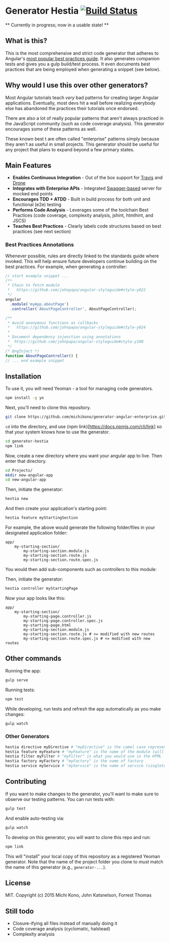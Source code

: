 # Generator Hestia [![Build Status](https://travis-ci.org/michikono/generator-hestia.svg?branch=master)](https://travis-ci.org/michikono/generator-hestia)

** Currently in progress; now in a usable state! **


## What is this?

This is the most comprehensive and strict code generator that adheres to Angular's
[most popular best practices guide](https://github.com/johnpapa/angular-styleguide). It also generates companion tests and gives you a gulp build/test process. It even documents best practices that are being employed when generating a snippet (see below).

## Why would I use this over other generators?

Most Angular tutorials teach _very_ bad patterns for creating larger Angular applications. Eventually, most devs hit a wall before realizing everybody else has abandoned the practices their tutorials once endorsed.

There are also a lot of really popular patterns that aren't always practiced in the JavaScript 
community (such as code coverage analysis). This generator encourages some of these patterns as well.

These known best t are often called "enterprise" patterns simply because they aren't as 
useful in small projects. This generator should be useful for any project that plans to expand 
beyond a few primary states.

## Main Features

* **Enables Continuous Integration** - Out of the box support for [Travis](https://travis-ci.org/) and [Drone](https://github.com/drone/drone)
* **Integrates with Enterprise APIs** - Integrated [Swagger-based](https://www.npmjs.com/package/swagger-server) server for mocked end points
* **Encourages TDD + ATDD** - Built in build process for both unit and functional (e2e) testing 
* **Performs Code Analysis** - Leverages some of the toolchain Best Practices (code coverage, complexity analysis, jshint, htmlhint, and JSCS)
* **Teaches Best Practices** - Clearly labels code structures based on best practices (see next section)


### Best Practices Annotations

Whenever possible, rules are directly linked to the standards guide where invoked. This will help ensure future 
developers continue building on the best practices. For example, when generating a controller:

````javascript
// start example snippet ...
/**
 * Chain to fetch module
 *   https://github.com/johnpapa/angular-styleguide#style-y022
 */
angular
  .module('myApp.aboutPage')
  .controller('AboutPageController', AboutPageController);

/**
 * Avoid anonymous functions as callbacks
 *   https://github.com/johnpapa/angular-styleguide#style-y024
 *
 * Document dependency injenction using annotations
 *  https://github.com/johnpapa/angular-styleguide#style-y100
 */
/* @ngInject */
function AboutPageController() {
// ... end example snippet
````


## Installation

To use it, you will need Yeoman - a tool for managing code generators.

```bash
npm install -g yo
```

Next, you'll need to clone this repository.

```bash
git clone https://github.com/michikono/generator-angular-enterprise.git
```

`cd` into the directory, and use (npm link)[https://docs.npmjs.com/cli/link] so that your system knows how to use the generator.
```bash
cd generator-hestia
npm link
```

Now, create a new directory where you want your angular app to live. Then enter that directory.

```bash
cd Projects/
mkdir new-angular-app
cd new-angular-app
```

Then, initiate the generator:

```bash
hestia new
```

And then create your application's starting point:

```bash
hestia feature myStartingSection
```

For example, the above would generate the following folder/files in your designated application folder:

    app/
        my-starting-section/
            my-starting-section.module.js
            my-starting-section.route.js
            my-starting-section.route.spec.js

You would then add sub-components such as controllers to this module:

Then, initiate the generator:

```bash
hestia controller myStartingPage
```

Now your app looks like this:

    app/
        my-starting-section/
            my-starting-page.controller.js
            my-starting-page.controller.spec.js
            my-starting-page.html
            my-starting-section.module.js
            my-starting-section.route.js # <= modified with new routes
            my-starting-section.route.spec.js # <= modified with new routes
            

## Other commands

Running the app:

```bash
gulp serve
```

Running tests:

```bash
npm test
```

While developing, run tests and refresh the app automatically as you make changes:

```bash
gulp watch
```


### Other Generators

```bash
hestia directive myDirective # "myDirective" is the camel case representation of your directive name
hestia feature myFeature # "myFeature" is the name of the module (will generate a controller/routes)
hestia filter myFilter # "myFilter" is what you would use in the HTML
hestia factory myFactory # "myFactory" is the name of factory
hestia service myService # "myService" is the name of service (singleton)
```


## Contributing

If you want to make changes to the generator, you'll want to make sure to observe our testing patterns. You can run tests with:

```bash
gulp test
```

And enable auto-testing via:

```bash
gulp watch
```

To develop on this generator, you will want to clone this repo and run:

```bash
npm link
```

This will "install" your local copy of this repository as a registered Yeoman generator. Note that the name of the
project folder you clone to *must* match the name of this generator (e.g., `generator-...`).


## License

MIT. Copyright (c) 2015 Michi Kono, John Katsnelson, Forrest Thomas


## Still todo ##

* Closure-ifying all files instead of manually doing it
* Code coverage analysis (cyclomatic, halstead)
* Complexity analysis
